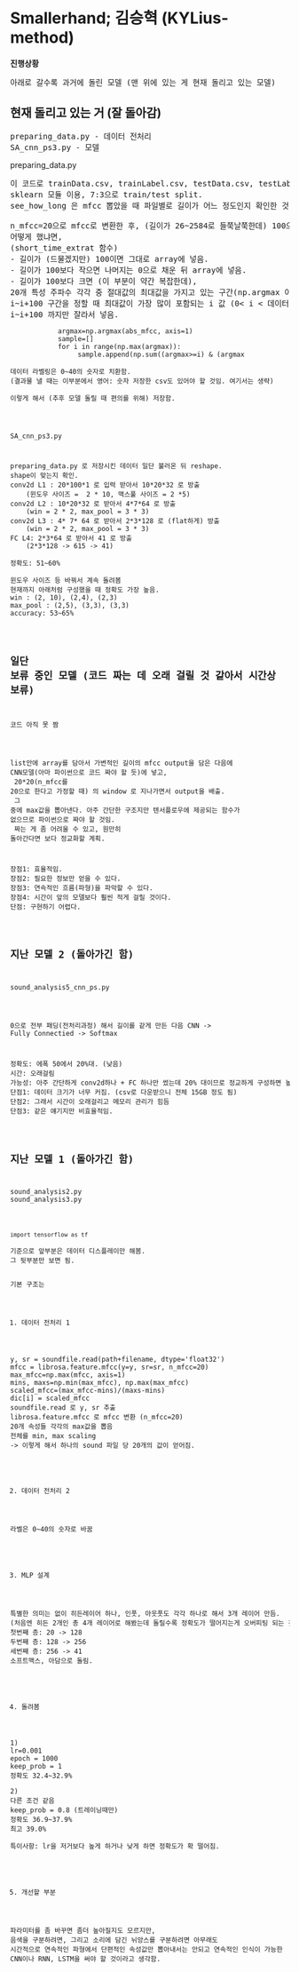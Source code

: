 # Smallerhand; 김승혁 (KYLius-method)

<b>진행상황</b>
<pre>
아래로 갈수록 과거에 돌린 모델 (맨 위에 있는 게 현재 돌리고 있는 모델)
</pre>

## 현재 돌리고 있는 거 (잘 돌아감)
<pre>
preparing_data.py - 데이터 전처리
SA_cnn_ps3.py - 모델
</pre>

preparing_data.py
<pre>
이 코드로 trainData.csv, trainLabel.csv, testData.csv, testLabel.csv 를 만들어 저장함. (전체 약 600MB)
sklearn 모듈 이용, 7:3으로 train/test split.
see_how_long 은 mfcc 뽑았을 때 파일별로 길이가 어느 정도인지 확인한 것. (이후 안쓰이니 신경 안써도 됨)

n_mfcc=20으로 mfcc로 변환한 후, (길이가 26~2584로 들쭉날쭉한데) 100으로 통일함.
어떻게 했냐면,
(short_time_extrat 함수)
- 길이가 (드물겠지만) 100이면 그대로 array에 넣음.
- 길이가 100보다 작으면 나머지는 0으로 채운 뒤 array에 넣음.
- 길이가 100보다 크면 (이 부분이 약간 복잡한데),
20개 특성 주파수 각각 중 절대값의 최대값을 가지고 있는 구간(np.argmax 이용)을 뽑아서,
i~i+100 구간을 정할 때 최대값이 가장 많이 포함되는 i 값 (0< i < 데이터 길이) 을 찾은 뒤,
i~i+100 까지만 잘라서 넣음.
<code>
            argmax=np.argmax(abs_mfcc, axis=1)
            sample=[]
            for i in range(np.max(argmax)):
                 sample.append(np.sum((argmax>=i) & (argmax <i+100)))
            start=sample.index(max(sample))
            array[k, :, :100]=abs_mfcc[:, start:start+100]
</code>

데이터 라벨링은 0~40의 숫자로 치환함.
(결과물 낼 때는 이부분에서 영어: 숫자 저장한 csv도 있어야 할 것임. 여기서는 생략)

이렇게 해서 (추후 모델 돌릴 때 편의를 위해) 저장함.
</pre>

SA_cnn_ps3.py
<pre>
preparing_data.py 로 저장시킨 데이터 일단 불러온 뒤 reshape.
shape이 맞는지 확인.
conv2d L1 : 20*100*1 로 입력 받아서 10*20*32 로 방출
    (윈도우 사이즈 =  2 * 10, 맥스풀 사이즈 = 2 *5)
conv2d L2 : 10*20*32 로 받아서 4*7*64 로 방출
    (win = 2 * 2, max_pool = 3 * 3)
conv2d L3 : 4* 7* 64 로 받아서 2*3*128 로 (flat하게) 방출
    (win = 2 * 2, max_pool = 3 * 3)
FC L4: 2*3*64 로 받아서 41 로 방출
    (2*3*128 -> 615 -> 41)

정확도: 51~60%

윈도우 사이즈 등 바꿔서 계속 돌려봄
현재까지 아래처럼 구성했을 때 정확도 가장 높음.
win : (2, 10), (2,4), (2,3)
max_pool : (2,5), (3,3), (3,3)
accuracy: 53~65%
</pre>

## 일단 보류 중인 모델 (코드 짜는 데 오래 걸릴 것 같아서 시간상 보류)
<pre>
코드 아직 못 짬
</pre>
list안에 array를 담아서 가변적인 길이의 mfcc output을 담은 다음에 CNN모델(아마 파이썬으로 코드 짜야 할 듯)에 넣고,
<br>
20*20(n_mfcc를 20으로 한다고 가정할 때) 의 window 로 지나가면서 output을 배출.
<br>
그 중에 max값을 뽑아낸다. 아주 간단한 구조지만 텐서플로우에 제공되는 함수가 없으므로 파이썬으로 짜야 할 것임.
<br>
짜는 게 좀 어려울 수 있고, 원만히 돌아간다면 보다 정교화할 계획.
<pre>
장점1: 효율적임.
장점2: 필요한 정보만 얻을 수 있다.
장점3: 연속적인 흐름(파형)을 파악할 수 있다.
장점4: 시간이 앞의 모델보다 훨씬 적게 걸릴 것이다.
단점: 구현하기 어렵다.
</pre>

## 지난 모델 2 (돌아가긴 함)
<pre>
sound_analysis5_cnn_ps.py
</pre>
0으로 전부 패딩(전처리과정) 해서 길이를 같게 만든 다음 CNN -> Fully Connectied -> Softmax
<pre>
정확도: 에폭 50에서 20%대. (낮음)
시간: 오래걸림
가능성: 아주 간단하게 conv2d하나 + FC 하나만 썼는데 20% 대이므로 정교하게 구성하면 높아질 수 있을 것 같음.
단점1: 데이터 크기가 너무 커짐. (csv로 다운받으니 전체 15GB 정도 됨)
단점2: 그래서 시간이 오래걸리고 메모리 관리가 힘듬
단점3: 같은 얘기지만 비효율적임.
</pre>

## 지난 모델 1 (돌아가긴 함)
<pre>
sound_analysis2.py
sound_analysis3.py
</pre>
<code>
import tensorflow as tf
</code>
기준으로 앞부분은 데이터 디스플레이만 해봄.
그 뒷부분만 보면 됨.

기본 구조는

1. 데이터 전처리 1
<pre>
y, sr = soundfile.read(path+filename, dtype='float32')
mfcc = librosa.feature.mfcc(y=y, sr=sr, n_mfcc=20)
max_mfcc=np.max(mfcc, axis=1)
mins, maxs=np.min(max_mfcc), np.max(max_mfcc)
scaled_mfcc=(max_mfcc-mins)/(maxs-mins)
dic[i] = scaled_mfcc
soundfile.read 로 y, sr 추출
librosa.feature.mfcc 로 mfcc 변환 (n_mfcc=20)
20개 속성들 각각의 max값을 뽑음
전체를 min, max scaling
-> 이렇게 해서 하나의 sound 파일 당 20개의 값이 얻어짐.
</pre>


2. 데이터 전처리 2
<pre>
라벨은 0~40의 숫자로 바꿈
</pre>


3. MLP 설계
<pre>
특별한 의미는 없이 히든레이어 하나, 인풋, 아웃풋도 각각 하나로 해서 3개 레이어 만듬.
(처음엔 히든 2개인 총 4개 레이어로 해봤는데 돌릴수록 정확도가 떨어지는게 오버피팅 되는 것 같아서 3개로 줄임)
첫번째 층: 20 -> 128
두번째 층: 128 -> 256
세번째 층: 256 -> 41
소프트맥스, 아담으로 돌림.
</pre>


4. 돌려봄
<pre>
1)
lr=0.001
epoch = 1000
keep_prob = 1
정확도 32.4~32.9%

2)
다른 조건 같음
keep_prob = 0.8 (트레이닝때만)
정확도 36.9~37.9%
최고 39.0%

특이사항: lr을 저거보다 높게 하거나 낮게 하면 정확도가 확 떨어짐.
</pre>


5. 개선할 부분
<pre>
파라미터를 좀 바꾸면 좀더 높아질지도 모르지만,
음색을 구분하려면, 그리고 소리에 담긴 뉘앙스를 구분하려면 아무래도
시간적으로 연속적인 파형에서 단편적인 속성값만 뽑아내서는 안되고 연속적인 인식이 가능한
CNN이나 RNN, LSTM을 써야 할 것이라고 생각함.
</pre>


